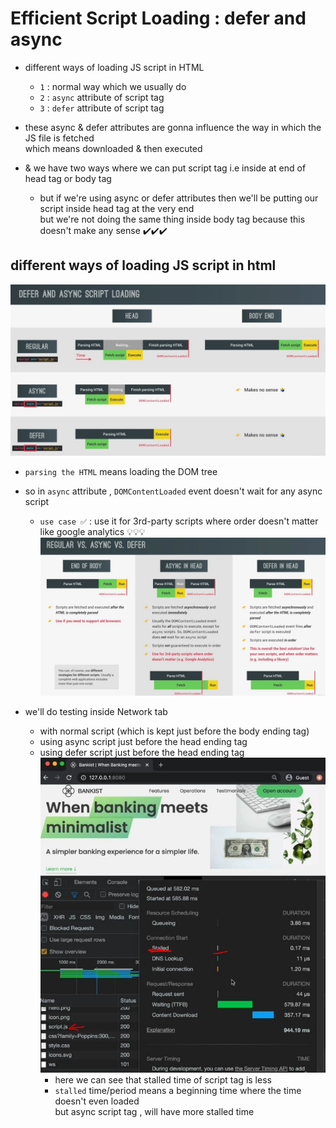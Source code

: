# Efficient Script Loading : defer and async

- different ways of loading JS script in HTML 
    - `1` : normal way which we usually do
    - `2` : `async` attribute of script tag 
    - `3` : `defer` attribute of script tag 

- these async & defer attributes are gonna influence the way in which the JS file is fetched <br>
    which means downloaded & then executed
- & we have two ways where we can put script tag i.e inside at end of head tag or body tag
    - but if we're using async or defer attributes then we'll be putting our script inside head tag at the very end <br>
        but we're not doing the same thing inside body tag because this doesn't make any sense ✔️✔️✔️ 

## different ways of loading JS script in html

![mind map](../notes-pics/13-module/22-lecture/lecture-22-0.jpg)
- `parsing the HTML` means loading the DOM tree  

- so in `async` attribute , `DOMContentLoaded` event doesn't wait for any async script
    - `use case ✅` : use it for 3rd-party scripts where order doesn't matter like google analytics 💡💡💡
    ![mind mapping 2](../notes-pics/13-module/22-lecture/lecture-22-1.jpg)

- we'll do testing inside Network tab 
    - with normal script (which is kept just before the body ending tag)
    - using async script just before the head ending tag
    - using defer script just before the head ending tag
        ![defer script tag](../notes-pics/13-module/22-lecture/lecture-22-2.jpg)
        - here we can see that stalled time of script tag is less
        - `stalled` time/period means a beginning time where the time doesn't even loaded <br>
            but async script tag , will have more stalled time
